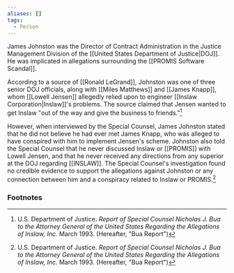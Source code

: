 ```yaml
---
aliases: []
tags:
  - Person
---
```

James Johnston was the Director of Contract Administration in the Justice Management Division of the [[United States Department of Justice|DOJ]]. He was implicated in allegations surrounding the [[PROMIS Software Scandal]].

According to a source of [[Ronald LeGrand]], Johnston was one of three senior DOJ officials, along with [[Miles Matthews]] and [[James Knapp]], whom [[Lowell Jensen]] allegedly relied upon to engineer [[Inslaw Corporation|Inslaw]]'s problems. The source claimed that Jensen wanted to get Inslaw "out of the way and give the business to friends."[^1]

However, when interviewed by the Special Counsel, James Johnston stated that he did not believe he had ever met James Knapp, who was alleged to have conspired with him to implement Jensen's scheme. Johnston also told the Special Counsel that he never discussed Inslaw or [[PROMIS]] with Lowell Jensen, and that he never received any directions from any superior at the DOJ regarding [[INSLAW]]. The Special Counsel's investigation found no credible evidence to support the allegations against Johnston or any connection between him and a conspiracy related to Inslaw or PROMIS.[^1]

### Footnotes

[^1]: U.S. Department of Justice. *Report of Special Counsel Nicholas J. Bua to the Attorney General of the United States Regarding the Allegations of Inslaw, Inc.* March 1993. (Hereafter, "Bua Report")